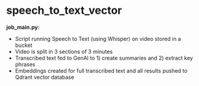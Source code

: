 # speech_to_text_vector

**job_main.py:**
- Script running Speech to Text (using Whisper) on video stored in a bucket
- Video is split in 3 sections of 3 minutes
- Transcribed text fed to GenAI to 1) create summaries and 2) extract key phrases
- Embeddings created for full transcribed text and all results pushed to Qdrant vector database
